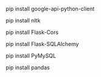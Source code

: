 pip install google-api-python-client

pip install nltk

pip install Flask-Cors

pip install Flask-SQLAlchemy

pip install PyMySQL

pip install pandas
